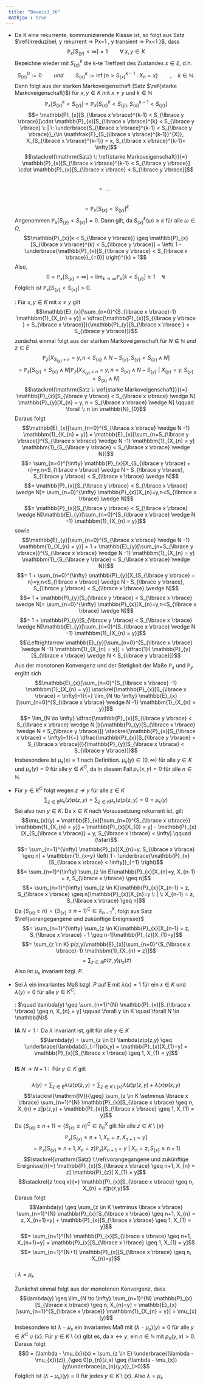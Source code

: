 ```yaml
---
 title: "Beweis3_36"
 mathjax : true
---
```

-   Da K eine rekurrente, kommunizierende Klasse ist, so folgt aus Satz
    $\ref{irreduzibel, y rekurrent -> Px=1 , y transient -> Px<1 }$,
    dass
    $$\mathbb{P}_{x}[S_{\lbrace y \rbrace} < \infty] = 1 \qquad \forall \: x,y \in K$$
    Bezeichne wieder mit $S_{\lbrace x \rbrace}^{k}$ die k-te Treffzeit
    des Zustandes $x \in E$, d.h.
    $$S_{\lbrace x \rbrace}^{0} := 0 \qquad und \qquad S_{\lbrace x \rbrace}^{k} := \inf \lbrace n > S_{\lbrace x \rbrace}^{k-1} \: : \: X_{n} = x \rbrace \qquad , \quad k \in \mathbb{N}.$$
    Dann folgt aus der starken Markoveigenschaft (Satz
    $\ref{starke Markoveigenschaft}$) für $x,y \in K$ mit $x \neq y$ und
    $k \in \mathbb{N}$
    $$\mathbb{P}_{x}[S_{\lbrace x \rbrace}^{k} < S_{\lbrace y \rbrace}] = \mathbb{P}_{x}[S_{\lbrace x \rbrace}^{k} < S_{\lbrace y \rbrace}, S_{\lbrace x \rbrace}^{k-1} < S_{\lbrace y \rbrace}]$$
    $$= \mathbb{P}_{x}[S_{\lbrace x \rbrace}^{k-1} < S_{\lbrace y \rbrace}]\cdot \mathbb{P}_{x}[S_{\lbrace x \rbrace}^{k} < S_{\lbrace y \rbrace} \: | \: \underbrace{S_{\lbrace x \rbrace}^{k-1} < S_{\lbrace y \rbrace}}_{\in \mathfrak{F}_{S_{\lbrace x \rbrace}^{k-1}}^{X}}, X_{S_{\lbrace x \rbrace}^{k-1}} = x, S_{\lbrace x \rbrace}^{k-1}< \infty]$$
    $$\stackrel{\mathrm{Satz} \: \ref{starke Markoveigenschaft}}{=} \mathbb{P}_{x}[S_{\lbrace x \rbrace}^{k-1} < S_{\lbrace y \rbrace}] \cdot \mathbb{P}_{x}[S_{\lbrace x \rbrace} < S_{\lbrace y \rbrace}]$$\
    $$= \: \: ... \: \:$$\
    $$= \mathbb{P}_{x}[S_{\lbrace x \rbrace} < S_{\lbrace y \rbrace}]^{k}$$
    Angenommen
    $\mathbb{P}_{x}[S_{\lbrace y \rbrace} < S_{\lbrace x \rbrace}]=0$.
    Dann gilt, da $S_{\lbrace x \rbrace}^{k}(\omega) \geq k$ für alle
    $\omega \in \Omega$,
    $$\mathbb{P}_{x}[k < S_{\lbrace y \rbrace}] \geq \mathbb{P}_{x}[S_{\lbrace x \rbrace}^{k} < S_{\lbrace y \rbrace}] = \left( 1 - \underbrace{\mathbb{P}_{x}[S_{\lbrace y \rbrace} < S_{\lbrace x \rbrace}}_{=0}] \right)^{k} = 1$$
    Also,
    $$0 = \mathbb{P}_{x}[S_{\lbrace y \rbrace} = \infty] = \lim_{k \to \infty} \mathbb{P}_{x}[k < S_{\lbrace y \rbrace}] \geq 1 \quad \lightning$$
    Folglich ist
    $\mathbb{P}_{x}[S_{\lbrace y \rbrace} < S_{\lbrace x \rbrace}]>0.$\
    \
    : Für $x,y \in K$ mit $x \neq y$ gilt
    $$\mathbb{E}_{x}[\sum_{n=0}^{S_{\lbrace x \rbrace}-1} \mathbbm{1}_{X_{n} = y}] = \dfrac{\mathbb{P}_{x}[S_{\lbrace y \rbrace } < S_{\lbrace x \rbrace}]}{\mathbb{P}_{y}[S_{\lbrace x \rbrace } < S_{\lbrace y \rbrace}]}$$
    zunächst einmal folgt aus der starken Markoveigenschaft für
    $N \in \mathbb{N}$ und $z \in E$
    $$\mathbb{P}_{z}[X_{S_{\lbrace y \rbrace} + n} = y, n < S_{\lbrace x \rbrace} \wedge N - S_{\lbrace y \rbrace}, S_{\lbrace y \rbrace} < S_{\lbrace x \rbrace} \wedge N]$$
    $$= \mathbb{P}_{z}[S_{\lbrace y \rbrace} < S_{\lbrace x \rbrace} \wedge N] \mathbb{P}_{z}[X_{S_{\lbrace y \rbrace} + n} = y, n < S_{\lbrace x \rbrace} \wedge N - S_{\lbrace y \rbrace} \: | \: X_{\lbrace y \rbrace} = y,S_{\lbrace y \rbrace} < S_{\lbrace x \rbrace} \wedge N]$$
    $$\stackrel{\mathrm{Satz \: \ref{starke Markoveigenschaft}}}{=} \mathbb{P}_{z}[S_{\lbrace y \rbrace} < S_{\lbrace x \rbrace} \wedge N] \mathbb{P}_{y}[X_{n} = y, n < S_{\lbrace x \rbrace} \wedge N] \qquad \forall \: n \in \mathbb{N}_{0}$$
    Daraus folgt
    $$\mathbb{E}_{x}[\sum_{n=0}^{S_{\lbrace x \rbrace} \wedge N -1}  \mathbbm{1}_{X_{n} = y}] = \mathbb{E}_{x}[\sum_{n=S_{\lbrace y \rbrace}}^{S_{\lbrace x \rbrace} \wedge N -1}  \mathbbm{1}_{X_{n} = y} \mathbbm{1}_{S_{\lbrace y \rbrace} < S_{\lbrace x \rbrace} \wedge N}]$$
    $$= \sum_{n=0}^{\infty} \mathbb{P}_{x}[X_{S_{\lbrace y \rbrace} + n}=y,n<S_{\lbrace x \rbrace} \wedge N - S_{\lbrace y \rbrace}, S_{\lbrace y \rbrace} < S_{\lbrace x \rbrace} \wedge N]$$
    $$= \mathbb{P}_{x}[S_{\lbrace y \rbrace} < S_{\lbrace x \rbrace} \wedge N]= \sum_{n=0}^{\infty} \mathbb{P}_{x}[X_{n}=y,n<S_{\lbrace x \rbrace} \wedge N]$$
    $$= \mathbb{P}_{x}[S_{\lbrace y \rbrace} < S_{\lbrace x \rbrace} \wedge N]\mathbb{E}_{y}[\sum_{n=0}^{S_{\lbrace x \rbrace} \wedge N -1}  \mathbbm{1}_{X_{n} = y}]$$
    sowie
    $$\mathbb{E}_{y}[\sum_{n=0}^{S_{\lbrace x \rbrace} \wedge N -1}  \mathbbm{1}_{X_{n} = y}] = 1 + \mathbb{E}_{y}[\sum_{n=S_{\lbrace y \rbrace}}^{S_{\lbrace x \rbrace} \wedge N -1}  \mathbbm{1}_{X_{n} = y} \mathbbm{1}_{S_{\lbrace y \rbrace} < S_{\lbrace x \rbrace} \wedge N}]$$
    $$= 1 + \sum_{n=0}^{\infty} \mathbb{P}_{y}[X_{S_{\lbrace y \rbrace} + n}=y,n<S_{\lbrace x \rbrace} \wedge N - S_{\lbrace y \rbrace}, S_{\lbrace y \rbrace} < S_{\lbrace x \rbrace} \wedge N]$$
    $$= 1 + \mathbb{P}_{y}[S_{\lbrace y \rbrace} < S_{\lbrace x \rbrace} \wedge N]= \sum_{n=0}^{\infty} \mathbb{P}_{x}[X_{n}=y,n<S_{\lbrace x \rbrace} \wedge N]$$
    $$= 1 + \mathbb{P}_{y}[S_{\lbrace y \rbrace} < S_{\lbrace x \rbrace} \wedge N]\mathbb{E}_{y}[\sum_{n=0}^{S_{\lbrace x \rbrace} \wedge N -1}  \mathbbm{1}_{X_{n} = y}]$$
    $$\Leftrightarrow \mathbb{E}_{y}[\sum_{n=0}^{S_{\lbrace x \rbrace} \wedge N -1}  \mathbbm{1}_{X_{n} = y}] = \dfrac{1}{ \mathbb{P}_{y}[S_{\lbrace x \rbrace} \wedge N < S_{\lbrace y \rbrace}]}$$
    Aus der monotonen Konvergenz und der Stetigkeit der Maße
    $\mathbb{P}_{x}$ und $\mathbb{P}_{y}$ ergibt sich
    $$\mathbb{E}_{x}[\sum_{n=0}^{S_{\lbrace x \rbrace} -1}  \mathbbm{1}_{X_{n} = y}] \stackrel{\mathbb{P}_{x}[S_{\lbrace x \rbrace} < \infty]=1}{=} \lim_{N \to \infty} \mathbb{E}_{x}[\sum_{n=0}^{S_{\lbrace x \rbrace} \wedge N -1}  \mathbbm{1}_{X_{n} = y}]$$
    $$= \lim_{N \to \infty} \dfrac{\mathbb{P}_{x}[S_{\lbrace y \rbrace} < S_{\lbrace x \rbrace} \wedge N ]}{\mathbb{P}_{y}[S_{\lbrace x \rbrace} \wedge N < S_{\lbrace y \rbrace}]} \stackrel{\mathbb{P}_{x}[S_{\lbrace x \rbrace} < \infty]=1}{=} \dfrac{\mathbb{P}_{x}[S_{\lbrace y \rbrace} < S_{\lbrace x \rbrace}]}{\mathbb{P}_{y}[S_{\lbrace x \rbrace} < S_{\lbrace y \rbrace}]}$$
    Insbesondere ist $\mu_{x}(x) =1$ nach Definition.
    $\mu_{x}(y) \in (0, \infty)$ für alle $y \in K$ und $\mu_{x}(y) = 0$
    für alle $y \in K^{C}$, da in diesem Fall $p_{n}(x,y) = 0$ für alle
    $n \in \mathbb{N}$.

-   Für $y \in K^{C}$ folgt wegen $z \not\rightarrow y$ für alle
    $z \in K$
    $$\sum_{z \in E} \mu_{x}(z)p(z,y) = \sum_{z \in K}\mu_{x}(z)p(z,y) = 0 = \mu_{x}(y)$$
    Sei also nun $y \in K$. Da $x \in K$ nach Voraussetzung rekurrent
    ist, gilt
    $$\mu_{x}(y) = \mathbb{E}_{x}[\sum_{n=0}^{S_{\lbrace x \rbrace}}  \mathbbm{1}_{X_{n} = y}] + \mathbb{P}_{x}[X_{0} = y] - \mathbb{P}_{x}[X_{S_{\lbrace x \rbrace}} = y, S_{\lbrace x \rbrace} < \infty]  \qquad (\star)$$
    $$= \sum_{n=1}^{\infty} \mathbb{P}_{x}[X_{n}=y, S_{\lbrace x \rbrace} \geq n] + \mathbbm{1}_{x=y} \left( 1 - \underbrace{\mathbb{P}_{x}[S_{\lbrace x \rbrace} < \infty]}_{=1} \right)$$
    $$= \sum_{n=1}^{\infty} \sum_{z \in E}\mathbb{P}_{x}[X_{n}=y, X_{n-1} = z, S_{\lbrace x \rbrace} \geq n]$$
    $$= \sum_{n=1}^{\infty} \sum_{z \in K}\mathbb{P}_{x}[X_{n-1} = z, S_{\lbrace x \rbrace} \geq n]\mathbb{P}_{x}[X_{n}=y \: | \: X_{n-1} = z, S_{\lbrace x \rbrace} \geq n]$$
    Da
    $\lbrace S_{\lbrace x \rbrace} \geq n \rbrace = {\lbrace S_{\lbrace x \rbrace} \leq n-1 \rbrace}^{C} \in \mathfrak{F}^{X}_{n-1}$,
    folgt aus Satz $\ref{vorangegangene und zukünftige Ereignisse}$
    $$= \sum_{n=1}^{\infty} \sum_{z \in K}\mathbb{P}_{x}[X_{n-1} = z, S_{\lbrace x \rbrace} - 1 \geq n-1]\mathbb{P}_{z}[X_{1}=y]$$
    $$= \sum_{z \in K} p(z,y)\mathbb{E}_{x}[\sum_{n=0}^{S_{\lbrace x \rbrace}-1}  \mathbbm{1}_{X_{n} = z}]$$
    $$= \sum_{z \in K} p(z,y) \mu_{x}(z)$$ Also ist $\mu_{x}$ invariant
    bzgl. $P$.

-   Sei $\lambda$ ein invariantes Maß bzgl. $P$ auf E mit
    $\lambda(x) = 1$ für ein $x \in K$ und $\lambda(y) = 0$ für alle
    $y \in K^{C}$.\
    \
    :
    $\quad \lambda(y) \geq \sum_{n=1}^{N} \mathbb{P}_{x}[S_{\lbrace x \rbrace} \geq n, X_{n} = y] \qquad \forall y \in K \quad \forall N \in \mathbb{N}$\
    \
    **IA** $N=1 \: : \:$ Da $\lambda$ invariant ist, gilt für alle
    $y \in K$
    $$\lambda(y) = \sum_{z \in E} \lambda(z)p(z,y) \geq \underbrace{\lambda(x)}_{=1}p(x,y) = \mathbb{P}_{x}[X_{1}=y] = \mathbb{P}_{x}[S_{\lbrace x \rbrace} \geq 1, X_{1} = y]$$\
    **IS** $N \to N+1 \: : \:$ Für $y \in K$ gilt\
    \
    $$\lambda(y) = \sum_{z \in E} \lambda(z)p(z,y) = \sum_{z \in K \setminus \lbrace x \rbrace} \lambda(z)p(z,y) + \lambda(x)p(x,y)$$
    $$\stackrel{\mathrm{IV}}{\geq} \sum_{z \in K \setminus \lbrace x \rbrace} \sum_{n=1}^{N} \mathbb{P}_{x}[S_{\lbrace x \rbrace} \geq n, X_{n} = z]p(z,y) + \mathbb{P}_{x}[S_{\lbrace x \rbrace} \geq 1, X_{1} = y]$$
    Da
    $\lbrace S_{\lbrace x \rbrace} \geq n + 1 \rbrace = {\lbrace S_{\lbrace x \rbrace} \leq n \rbrace}^{C} \in \mathfrak{F}^{X}_{n}$
    gilt für alle $z \in K \setminus \lbrace x \rbrace$
    $$\mathbb{P}_{x}[S_{\lbrace x \rbrace} \geq n+1, X_{n} = z, X_{n+1} = y]$$
    $$= \mathbb{P}_{x}[S_{\lbrace x \rbrace} \geq n+1, X_{n} = z] \mathbb{P}_{x}[ X_{n+1} = y \: | \: X_{n} = z, S_{\lbrace x \rbrace} \geq n+1]$$
    $$\stackrel{\mathrm{Satz} \:\ref{vorangegangene und zukünftige Ereignisse}}{=} \mathbb{P}_{x}[S_{\lbrace x \rbrace} \geq n+1, X_{n} = z] \mathbb{P}_{z}[ X_{1} = y]$$
    $$\stackrel{z \neq x}{=} \mathbb{P}_{x}[S_{\lbrace x \rbrace} \geq n, X_{n} = z]p(z,y)$$
    Daraus folgt
    $$\lambda(y) \geq \sum_{z \in K \setminus \lbrace x \rbrace} \sum_{n=1}^{N} \mathbb{P}_{x}[S_{\lbrace x \rbrace} \geq n+1, X_{n} = z, X_{n+1}=y] + \mathbb{P}_{x}[S_{\lbrace x \rbrace} \geq 1, X_{1} = y]$$
    $$=  \sum_{n=1}^{N} \mathbb{P}_{x}[S_{\lbrace x \rbrace} \geq n+1, X_{n+1}=y] + \mathbb{P}_{x}[S_{\lbrace x \rbrace} \geq 1, X_{1} = y]$$
    $$= \sum_{n=1}^{N+1} \mathbb{P}_{x}[S_{\lbrace x \rbrace} \geq n, X_{n}=y]$$\
    : $\lambda = \mu_{x}$\
    \
    Zunächst einmal folgt aus der monotonen Konvergenz, dass
    $$\lambda(y) \geq \lim_{N \to \infty} \sum_{n=1}^{N} \mathbb{P}_{x}[S_{\lbrace x \rbrace} \geq n, X_{n}=y] = \mathbb{E}_{x}[\sum_{n=1}^{S_{\lbrace x \rbrace}}  \mathbbm{1}_{X_{n} = y}] = \mu_{x}(y)$$
    Insbesondere ist $\lambda - \mu_{x}$ ein invariantes Maß mit
    $(\lambda - \mu_{x})(y)=0$ für alle
    $y \in K^{C} \cup \lbrace x \rbrace$. Für
    $y \in K \setminus \lbrace x \rbrace$ gibt es, da
    $x \leftrightarrow y$, ein $n \in \mathbb{N}$ mit $p_{n}(y,x)>0$.
    Daraus folgt
    $$0 = (\lambda - \mu_{x})(x) = \sum_{z \in E} \underbrace{(\lambda - \mu_{x})(z)}_{\geq 0}p_{n}(z,x) \geq (\lambda - \mu_{x})(y)\underbrace{p_{n}(y,x)}_{>0}$$
    Folglich ist $(\lambda - \mu_{x})(y)=0$ für jedes
    $y \in K \setminus \lbrace x \rbrace$. Also $\lambda = \mu_{x}$
